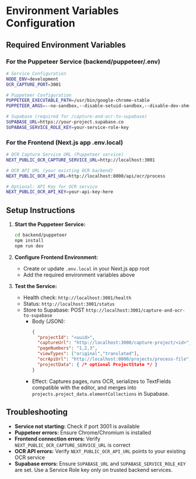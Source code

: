 # Environment Variables Configuration

## Required Environment Variables

### For the Puppeteer Service (backend/puppeteer/.env)

```bash
# Service Configuration
NODE_ENV=development
OCR_CAPTURE_PORT=3001

# Puppeteer Configuration
PUPPETEER_EXECUTABLE_PATH=/usr/bin/google-chrome-stable
PUPPETEER_ARGS=--no-sandbox,--disable-setuid-sandbox,--disable-dev-shm-usage

# Supabase (required for /capture-and-ocr-to-supabase)
SUPABASE_URL=https://your-project.supabase.co
SUPABASE_SERVICE_ROLE_KEY=your-service-role-key
```

### For the Frontend (Next.js app .env.local)

```bash
# OCR Capture Service URL (Puppeteer service)
NEXT_PUBLIC_OCR_CAPTURE_SERVICE_URL=http://localhost:3001

# OCR API URL (your existing OCR backend)
NEXT_PUBLIC_OCR_API_URL=http://localhost:8000/api/ocr/process

# Optional: API Key for OCR service
NEXT_PUBLIC_OCR_API_KEY=your-api-key-here
```

## Setup Instructions

1. **Start the Puppeteer Service:**

   ```bash
   cd backend/puppeteer
   npm install
   npm run dev
   ```

2. **Configure Frontend Environment:**

   - Create or update `.env.local` in your Next.js app root
   - Add the required environment variables above

3. **Test the Service:**
   - Health check: `http://localhost:3001/health`
   - Status: `http://localhost:3001/status`
   - Store to Supabase: POST `http://localhost:3001/capture-and-ocr-to-supabase`
     - Body (JSON):
       ```json
       {
         "projectId": "<uuid>",
         "captureUrl": "http://localhost:3000/capture-project/<id>",
         "pageNumbers": "1,2,3",
         "viewTypes": ["original","translated"],
         "ocrApiUrl": "http://localhost:8000/projects/process-file",
         "projectData": { /* optional ProjectState */ }
       }
       ```
     - Effect: Captures pages, runs OCR, serializes to TextFields compatible with the editor, and merges into `projects.project_data.elementCollections` in Supabase.

## Troubleshooting

- **Service not starting:** Check if port 3001 is available
- **Puppeteer errors:** Ensure Chrome/Chromium is installed
- **Frontend connection errors:** Verify `NEXT_PUBLIC_OCR_CAPTURE_SERVICE_URL` is correct
- **OCR API errors:** Verify `NEXT_PUBLIC_OCR_API_URL` points to your existing OCR service
- **Supabase errors:** Ensure `SUPABASE_URL` and `SUPABASE_SERVICE_ROLE_KEY` are set. Use a Service Role key only on trusted backend services.

